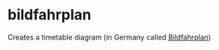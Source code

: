 # bildfahrplan

Creates a timetable diagram (in Germany called [Bildfahrplan](https://de.wikipedia.org/wiki/Bildfahrplan))